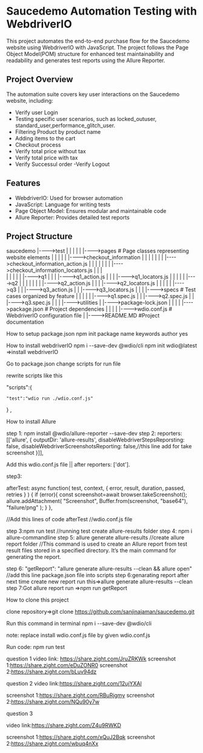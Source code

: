 # Saucedemo Automation Testing with WebdriverIO

This project automates the end-to-end purchase flow for the Saucedemo website using WebdriverIO with JavaScript.
The project follows the Page Object Model(POM) structure for enhanced test maintainability and readability and generates test reports using the Allure Reporter.

## Project Overview

The automation suite covers key user interactions on the Saucedemo website, including:
- Verify user Login
- Testing specific user scenarios, such as locked_outuser, standard_user,performance_glitch_user.
- Filtering Product by product name
- Adding items to the cart
- Checkout process
- Verify total price without tax
- Verify total price with tax
- Verify Successul order
-Verify Logout


## Features

- WebdriverIO: Used for browser automation
- JavaScript: Language for writing tests
- Page Object Model: Ensures modular and maintainable code
- Allure Reporter: Provides detailed test reports

## Project Structure


saucedemo
   |---->test
   |       | 
   |       |
   |       |---->pages      # Page classes representing website elements
   |       |       |
   |       |       |---->checkout_information
   |       |       |              |
   |       |       |              |---->checkout_information_action.js
   |       |       |              |
   |       |       |              |---->checkout_information_locators.js
   |       |       |              
   |       |       | 
   |       |       |---->q1
   |       |       |      |---->q1_action.js
   |       |       |      |---->q1_locators.js
   |       |       | 
   |       |       |---->q2
   |       |       |     |
   |       |       |     |---->q2_action.js
   |       |       |     |---->q2_locators.js
   |       |       |
   |       |       |---->q3
   |       |             |---->q3_action.js
   |       |             |---->q3_locators.js
   |       |
   |       |---->specs  # Test cases organized by feature
   |       |       |
   |       |       |---->q1.spec.js
   |       |       |---->q2.spec.js
   |       |       |---->q3.spec.js
   |       |
   |       |---->utilities
   |
   |---->package-lock.json
   |
   |
   |
   |
   |---->package.json   # Project dependencies
   |
   |
   |
   |
   |---->wdio.conf.js   # WebdriverIO configuration file
   |
   |---->README.MD #Project documentation
  


How to setup package.json
npm init
package name
keywords
author
yes








How to install webdriverIO
npm i --save-dev @wdio/cli
npm init wdio@latest =>install webdriverIO



Go to package.json
change scripts for run file

rewrite scripts like this

"scripts":{

    "test":"wdio run ./wdio.conf.js"

} ,





How to install Allure


step 1: npm install @wdio/allure-reporter --save-dev
step 2: 
 reporters: [['allure', {
        outputDir: 'allure-results',
        disableWebdriverStepsReporsting: false,
         disableWebdriverScreenshotsReporting: false,//this line add for take screenshot
    }]],

Add this wdio.conf.js file  || after reporters: ['dot'].


step3: 


afterTest: async function(
        test, 
        context, 
        { error, result, duration, passed, retries }
    ) {
        if (error){
            const screenshot=await browser.takeScreenshot();
            allure.addAttachment(
                "Screenshot",
                Buffer.from(screenshot, "base64"),
                "failure/png"
            );
        }
    },


//Add this lines of code afterTest //wdio.conf.js file


step 3:npm run test //running test create allure-results folder
step 4: npm i allure-commandline
step 5: allure generate allure-results //create allure report folder
//This command is used to create an Allure report from test result files stored in a specified directory.
It’s the main command for generating the report.

step 6: "getReport": "allure generate allure-results --clean && allure open"  //add this line package.json file into scripts
step 6:genarating report after next time create new report run this=>allure generate allure-results --clean
step 7:Got allure report run =>npm run getReport













How to clone this project


clone repository=>git clone https://github.com/sanjinajaman/saucedemo.git

Run this command in terminal
npm i --save-dev @wdio/cli



note: replace install wdio.conf.js file by given wdio.conf.js


Run code: npm run test



question 1 
video link: https://share.zight.com/JruZRKWk
screenshot 1:https://share.zight.com/eDuZONR0
screenshot 2:https://share.zight.com/bLuv94dz


question 2
video link:https://share.zight.com/12ujYXAl

screenshot 1:https://share.zight.com/RBuRjgmy
screenshot 2:https://share.zight.com/NQu90y7w



question 3

video link:https://share.zight.com/Z4u9RWKD

screenshot 1:https://share.zight.com/xQuJ2Bqk
screenshot 2:https://share.zight.com/wbuq4nXx

